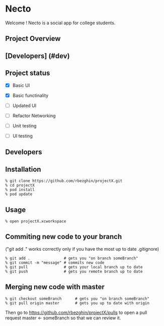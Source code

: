 # Necto

Welcome ! Necto is a social app for college students.

## Project Overview

## [Developers] (#dev)

## Project status

- [x] Basic UI
- [x] Basic functinality
- [ ] Updated UI
- [ ] Refactor Networking
- [ ] Unit testing
- [ ] UI testing


## <a name="dev"></a> Developers

## Installation
```
% git clone https://github.com/rbezghin/projectX.git
% cd projectX
% pod install
% pod update
```
## Usage
```
% open projectX.xcworkspace 
```
## Commiting new code to your branch 
("git add ." works correctly only if you have the most up to date .gitignore)
```
% git add .               # gets you "on branch someBranch"
% git commit -m "message" # commits new code
% git pull                # gets your local branch up to date
% git push                # gets you remote branch up to date
```
## Merging new code with master
```
% git checkout someBranch      # gets you "on branch someBranch"
% git pull origin master       # gets you up to date with origin
```

Then go to https://github.com/rbezghin/projectX/pulls to open a pull request master <- someBranch 
so that we can review it.

